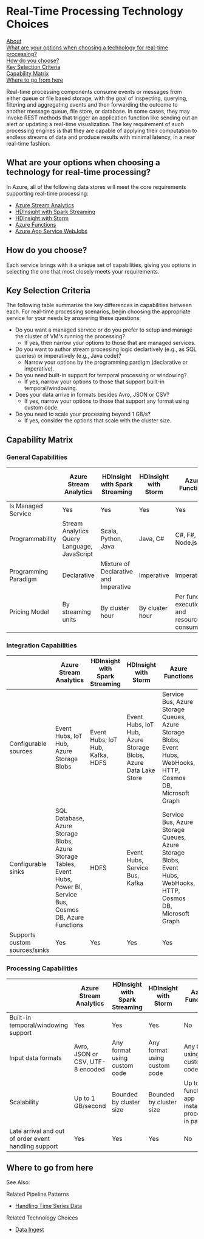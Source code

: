 # Real-Time Processing Technology Choices

[About]()  
[What are your options when choosing a technology for real-time processing?](#options)  
[How do you choose?](#howtochoose)  
[Key Selection Criteria](#criteria)  
[Capability Matrix](#matrix)   
[Where to go from here](#wheretogo)  

<a name="about"></a>
Real-time processing components consume events or messages from either queue or file based storage, with the goal of inspecting, querying, filtering and aggregating events and then forwarding the outcome to another message queue, file store, or database. In some cases, they may invoke REST methods that trigger an application function like sending out an alert or updating a real-time visualization. The key requirement of such processing engines is that they are capable of applying their computation to endless streams of data and produce results with minimal latency, in a near real-time fashion.

## <a name="options"></a> What are your options when choosing a technology for real-time processing?
In Azure, all of the following data stores will meet the core requirements supporting real-time processing:
- [Azure Stream Analytics](https://docs.microsoft.com/azure/stream-analytics/)
- [HDInsight with Spark Streaming](https://docs.microsoft.com/en-us/azure/hdinsight/spark/apache-spark-streaming-overview)
- [HDInsight with Storm](https://docs.microsoft.com/en-us/azure/hdinsight/storm/apache-storm-overview)
- [Azure Functions](https://docs.microsoft.com/en-us/azure/azure-functions/functions-overview)
- [Azure App Service WebJobs](https://docs.microsoft.com/en-us/azure/app-service/web-sites-create-web-jobs)

## <a name="howtochoose"></a> How do you choose?
Each service brings with it a unique set of capabilities, giving you options in selecting the one that most closely meets your requirements. 

## <a name="criteria"></a> Key Selection Criteria

The following table summarize the key differences in capabilities between each. For real-time processing scenarios, begin choosing the appropriate service for your needs by answering these questions:
- Do you want a managed service or do you prefer to setup and manage the cluster of VM's running the processing?
    - If yes, then narrow your options to those that are managed services.
- Do you want to author stream processing logic declartively (e.g., as SQL queries) or imperatively (e.g., Java code)?
    - Narrow your options by the programming pardigm (declarative or imperative).
- Do you need built-in support for temporal processing or windowing?
    - If yes, narrow your options to those that support built-in temporal/windowing.
- Does your data arrive in formats besides Avro, JSON or CSV?
    - If yes, narrow your options to those that support any format using custom code.
- Do you need to scale your processing beyond 1 GB/s?
    - If yes, consider the options that scale with the cluster size. 

## <a name="matrix"></a> Capability Matrix

### General Capabilities
| | Azure Stream Analytics | HDInsight with Spark Streaming | HDInsight with Storm | Azure Functions | Azure App Service WebJobs |
| --- | --- | --- | --- | --- | --- | 
| Is Managed Service | Yes |Yes | Yes | Yes | Yes |  
| Programmability | Stream Analytics Query Language, JavaScript | Scala, Python, Java | Java, C# | C#, F#, Node.js | C#, Node.js, PHP, Java, Python |
| Programming Paradigm | Declarative | Mixture of Declarative and Imperative | Imperative | Imperative | Imperative |    
| Pricing Model | By streaming units | By cluster hour | By cluster hour | Per function execution and resource consumption | Per app service plan hour |  

### Integration Capabilities
| | Azure Stream Analytics | HDInsight with Spark Streaming | HDInsight with Storm | Azure Functions | Azure App Service WebJobs |
| --- | --- | --- | --- | --- | --- | 
| Configurable sources | Event Hubs, IoT Hub, Azure Storage Blobs  | Event Hubs, IoT Hub, Kafka, HDFS  | Event Hubs, IoT Hub, Azure Storage Blobs, Azure Data Lake Store  | Service Bus, Azure Storage Queues, Azure Storage Blobs, Event Hubs, WebHooks, HTTP, Cosmos DB, Microsoft Graph | Service Bus, Azure Storage Queues, Azure Storage Blobs, Event Hubs, WebHooks, Cosmos DB, Files |
| Configurable sinks | SQL Database, Azure Storage Blobs, Azure Storage Tables, Event Hubs, Power BI, Service Bus, Cosmos DB, Azure Functions | HDFS |  Event Hubs, Service Bus, Kafka | Service Bus, Azure Storage Queues, Azure Storage Blobs, Event Hubs, WebHooks, HTTP, Cosmos DB, Microsoft Graph | Service Bus, Azure Storage Queues, Azure Storage Blobs, Event Hubs, WebHooks, Cosmos DB, Files | 
| Supports custom sources/sinks | Yes | Yes | Yes | Yes | Yes |  

### Processing Capabilities
| | Azure Stream Analytics | HDInsight with Spark Streaming | HDInsight with Storm | Azure Functions | Azure App Service WebJobs |
| --- | --- | --- | --- | --- | --- | 
| Built-in temporal/windowing support | Yes | Yes | Yes | No | No |
| Input data formats | Avro, JSON or CSV, UTF-8 encoded | Any format using custom code | Any format using custom code | Any format using custom code | Any format using custom code |
| Scalability | Up to 1 GB/second | Bounded by cluster size | Bounded by cluster size | Up to 200 function app instances processing in parallel | Bounded by app service plan capacity | 
| Late arrival and out of order event handling support | Yes | Yes | Yes | No | No |


## <a name="wheretogo"></a>Where to go from here
See Also:

Related Pipeline Patterns
- [Handling Time Series Data](../pipeline-patterns/time-series.md)

Related Technology Choices
- [Data Ingest](./data-ingest.md)



